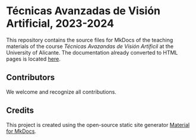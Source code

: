 # Técnicas Avanzadas de Visión Artificial, 2023-2024

This repository contains the source files for MkDocs of the teaching materials of the course _Técnicas Avazandas de Visión Artificil_ at the University of Alicante. The documentation already converted to HTML pages is located [here](https://jazorinl.github.io/tava).

## Contributors

We welcome and recognize all contributions.

## Credits

This project is created using the open-source static site generator [Material for MkDocs](https://squidfunk.github.io/mkdocs-material/).
